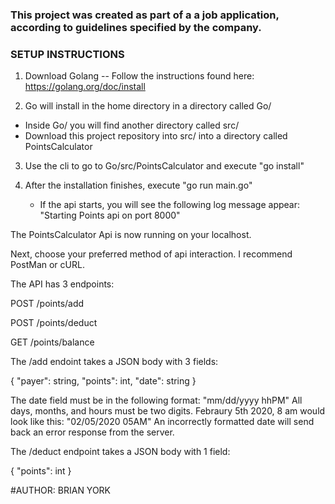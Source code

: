### This project was created as part of a a job application, according to guidelines specified by the company.


### SETUP INSTRUCTIONS ###

1) Download Golang -- Follow the instructions found here: https://golang.org/doc/install

2) Go will install in the home directory in a directory called Go/
- Inside Go/ you will find another directory called src/
- Download this project repository into src/ into a directory called PointsCalculator 
   
3) Use the cli to go to Go/src/PointsCalculator and execute "go install"

4) After the installation finishes, execute "go run main.go" 
   - If the api starts, you will see the following log message appear: "Starting Points api on port 8000" 
   
The PointsCalculator Api is now running on your localhost.

Next, choose your preferred method of api interaction. I recommend PostMan or cURL.

The API has 3 endpoints:

POST    /points/add

POST    /points/deduct

GET     /points/balance


The /add endoint takes a JSON body with 3 fields:

{
  "payer": string,
  "points": int,
  "date": string
}

The date field must be in the following format:  "mm/dd/yyyy hhPM"
All days, months, and hours must be two digits.  Febraury 5th 2020, 8 am would look like this: "02/05/2020 05AM"
An incorrectly formatted date will send back an error response from the server.

The /deduct endpoint takes a JSON body with 1 field:

{
  "points": int
}

#AUTHOR:
BRIAN YORK
